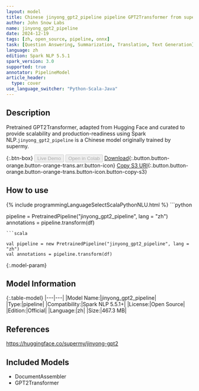 ```yaml
---
layout: model
title: Chinese jinyong_gpt2_pipeline pipeline GPT2Transformer from supermy
author: John Snow Labs
name: jinyong_gpt2_pipeline
date: 2024-12-19
tags: [zh, open_source, pipeline, onnx]
task: [Question Answering, Summarization, Translation, Text Generation]
language: zh
edition: Spark NLP 5.5.1
spark_version: 3.0
supported: true
annotator: PipelineModel
article_header:
  type: cover
use_language_switcher: "Python-Scala-Java"
---
```


## Description

Pretrained GPT2Transformer, adapted from Hugging Face and curated to provide scalability and production-readiness using Spark NLP.`jinyong_gpt2_pipeline` is a Chinese model originally trained by supermy.

{:.btn-box}
<button class="button button-orange" disabled>Live Demo</button>
<button class="button button-orange" disabled>Open in Colab</button>
[Download](https://s3.amazonaws.com/auxdata.johnsnowlabs.com/public/models/jinyong_gpt2_pipeline_zh_5.5.1_3.0_1734584754279.zip){:.button.button-orange.button-orange-trans.arr.button-icon}
[Copy S3 URI](s3://auxdata.johnsnowlabs.com/public/models/jinyong_gpt2_pipeline_zh_5.5.1_3.0_1734584754279.zip){:.button.button-orange.button-orange-trans.button-icon.button-copy-s3}

## How to use



<div class="tabs-box" markdown="1">
{% include programmingLanguageSelectScalaPythonNLU.html %}
```python

pipeline = PretrainedPipeline("jinyong_gpt2_pipeline", lang = "zh")
annotations =  pipeline.transform(df)   

```
```scala

val pipeline = new PretrainedPipeline("jinyong_gpt2_pipeline", lang = "zh")
val annotations = pipeline.transform(df)

```
</div>

{:.model-param}
## Model Information

{:.table-model}
|---|---|
|Model Name:|jinyong_gpt2_pipeline|
|Type:|pipeline|
|Compatibility:|Spark NLP 5.5.1+|
|License:|Open Source|
|Edition:|Official|
|Language:|zh|
|Size:|467.3 MB|

## References

https://huggingface.co/supermy/jinyong-gpt2

## Included Models

- DocumentAssembler
- GPT2Transformer